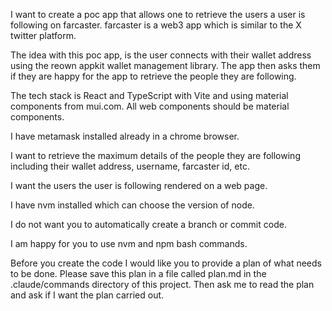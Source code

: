 
I want to create a poc app that allows one to retrieve the users a user is following on farcaster.  farcaster is a web3 app which is similar to the X twitter platform.

The idea with this poc app, is the user connects with their wallet address using the reown appkit wallet management library.  The app then asks them if they are happy for the app to retrieve the people they are following.

The tech stack is React and TypeScript with Vite and using material components from mui.com.  All web components should be material components.

I have metamask installed already in a chrome browser.

I want to retrieve the maximum details of the people they are following including their wallet address, username, farcaster id, etc.

I want the users the user is following rendered on a web page.

I have nvm installed which can choose the version of node.

I do not want you to automatically create a branch or commit code.

I am happy for you to use nvm and npm bash commands.

Before you create the code I would like you to provide a plan of what needs to be done.  Please save this plan in a file called plan.md in the .claude/commands directory of this project.  Then ask me to read the plan and ask if I want the plan carried out.
